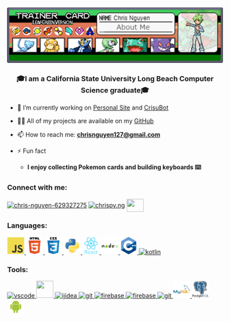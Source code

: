 <img src="Media/mybanner.png" width="1000"></img>
<!-- Banner generated on https://tcm.pokecharms.com/ and further editted by me -->

<!-- <h1 align="center">Hello There 👋, This is Chris Nguyen</h1> -->
<h3 align="center">🎓I am a California State University Long Beach Computer Science graduate🎓</h3>

- 🔭 I’m currently working on [Personal Site](https://github.com/Crisu07/PersonalSite) and [CrisuBot](https://github.com/Crisu07/CrisuBot)

- 👨‍💻 All of my projects are available on my [GitHub](https://github.com/Crisu07)

- 📫 How to reach me: **chrisnguyen127@gmail.com**

- ⚡ Fun fact 
    - **I enjoy collecting Pokemon cards and building keyboards ⌨️**

<h3 align="left">Connect with me:</h3>
<p align="left">
<a href="https://linkedin.com/in/chris-nguyen-629327275" target="blank"><img align="center" src="https://raw.githubusercontent.com/rahuldkjain/github-profile-readme-generator/master/src/images/icons/Social/linked-in-alt.svg" alt="chris-nguyen-629327275" height="30" width="40" /></a>
<a href="https://instagram.com/chrispy.ng" target="blank"><img align="center" src="https://raw.githubusercontent.com/rahuldkjain/github-profile-readme-generator/master/src/images/icons/Social/instagram.svg" alt="chrispy.ng" height="30" width="40" /></a>
<a href="https://www.youtube.com/@crisu-yuh-07/videos" target="blank"><img align="center" src="https://raw.githubusercontent.com/rahuldkjain/github-profile-readme-generator/master/src/images/icons/Social/youtube.svg" height="30" width="40" /></a>
</p>

<!-- Ordered left to right most comfortable -->
<h3 align="left">Languages:</h3>
<p align="left"> <a href="https://developer.mozilla.org/en-US/docs/Web/JavaScript" target="_blank" rel="noreferrer"> <img src="https://raw.githubusercontent.com/devicons/devicon/master/icons/javascript/javascript-original.svg" alt="javascript" width="40" height="40"/> </a> <a href="https://www.w3.org/html/" target="_blank" rel="noreferrer"> <img src="https://raw.githubusercontent.com/devicons/devicon/master/icons/html5/html5-original-wordmark.svg" alt="html5" width="40" height="40"/> </a> <a href="https://www.w3schools.com/css/" target="_blank" rel="noreferrer"> <img src="https://raw.githubusercontent.com/devicons/devicon/master/icons/css3/css3-original-wordmark.svg" alt="css3" width="40" height="40"/> </a> <a href="https://www.python.org" target="_blank" rel="noreferrer"> <img src="https://raw.githubusercontent.com/devicons/devicon/master/icons/python/python-original.svg" alt="python" width="40" height="40"/> </a> <a href="https://reactjs.org/" target="_blank" rel="noreferrer"> <img src="https://raw.githubusercontent.com/devicons/devicon/master/icons/react/react-original-wordmark.svg" alt="react" width="40" height="40"/> </a> <a href="https://nodejs.org" target="_blank" rel="noreferrer"> <img src="https://raw.githubusercontent.com/devicons/devicon/master/icons/nodejs/nodejs-original-wordmark.svg" alt="nodejs" width="40" height="40"/> </a> <a href="https://www.w3schools.com/cpp/" target="_blank" rel="noreferrer"> <img src="https://raw.githubusercontent.com/devicons/devicon/master/icons/cplusplus/cplusplus-original.svg" alt="cplusplus" width="40" height="40"/> </a> <a href="https://kotlinlang.org" target="_blank" rel="noreferrer"> <img src="https://www.vectorlogo.zone/logos/kotlinlang/kotlinlang-icon.svg" alt="kotlin" width="40" height="40"/> </a> </p>

<!-- Ordered left to right most comfortable -->
<h3 align="left">Tools:</h3>
<p align="left"> <a href="https://code.visualstudio.com/" target="_blank" rel="noreferrer"> <img src="https://images-eds-ssl.xboxlive.com/image?url=Q_rwcVSTCIytJ0KOzcjWTYtI_MIrVq4WfN7M.qN7gV3ayNiQeJK6Uxg366DH3bnRmVWMFBWWyXonVyp6x0RYE1elb_jkQQQH7FwsNBBqQO4iFrOIwXtaGkMjmrISfBfgMsCEGwIBPArmzCSVWYx1zA--&format=source" alt="vscode" width="40" height="40"/> </a> <a href="https://visualstudio.microsoft.com/vs/" target="_blank" rel="noreferrer"> <img src="https://upload.wikimedia.org/wikipedia/commons/thumb/2/2c/Visual_Studio_Icon_2022.svg/1200px-Visual_Studio_Icon_2022.svg.png" width="40" height="40"/> </a> <a href="https://www.jetbrains.com/idea/" target="_blank" rel="noreferrer"> <img src="https://upload.wikimedia.org/wikipedia/commons/thumb/9/9c/IntelliJ_IDEA_Icon.svg/1200px-IntelliJ_IDEA_Icon.svg.png" alt="ijidea" width="40" height="40"/> </a> <a href="https://www.microsoft.com/en-us/microsoft-365/products-apps-services" target="_blank" rel="noreferrer"> <img src="https://toppng.com/uploads/preview/office-365-icon-microsoft-office-logo-11563405007hzs1sx4xnj.png" alt="git" width="40" height="40"/> </a> <a href="https://firebase.google.com/" target="_blank" rel="noreferrer"> <img src="https://store-images.s-microsoft.com/image/apps.34472.14132580457169469.0c9316d7-ed08-417e-8999-0395e463de58.4cce4a68-ea7b-4d4a-8ac2-a0050d18412e" alt="firebase" width="40" height="40"/> </a> <a href="https://pixlr.com/x/" target="_blank" rel="noreferrer"> <img src="https://www.vectorlogo.zone/logos/firebase/firebase-icon.svg" alt="firebase" width="40" height="40"/> </a> <a href="https://git-scm.com/" target="_blank" rel="noreferrer"> <img src="https://www.vectorlogo.zone/logos/git-scm/git-scm-icon.svg" alt="git" width="40" height="40"/> </a> <a href="https://www.mysql.com/" target="_blank" rel="noreferrer"> <img src="https://raw.githubusercontent.com/devicons/devicon/master/icons/mysql/mysql-original-wordmark.svg" alt="mysql" width="40" height="40"/> </a> <a href="https://www.postgresql.org" target="_blank" rel="noreferrer"> <img src="https://raw.githubusercontent.com/devicons/devicon/master/icons/postgresql/postgresql-original-wordmark.svg" alt="postgresql" width="40" height="40"/> </a> <a href="https://developer.android.com" target="_blank" rel="noreferrer"> <img src="https://raw.githubusercontent.com/devicons/devicon/master/icons/android/android-original-wordmark.svg" alt="android" width="40" height="40"/> </a> </p>

<!-- 
    Generated by : https://rahuldkjain.github.io/gh-profile-readme-generator/ 
-->